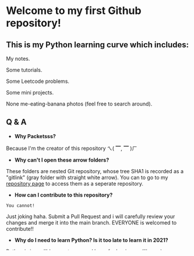 # Welcome to my first Github repository!
## This is my Python learning curve which includes:
My notes.

Some tutorials.

Some Leetcode problems.

Some mini projects.

None me-eating-banana photos (feel free to search around).
## Q & A
- **Why Packetsss?**

Because I'm the creator of this repository ㄟ( ▔, ▔ )ㄏ

- **Why can't I open these arrow folders?**

These folders are nested Git repository, whose tree SHA1 is recorded as a "gitlink" (gray folder with straight white arrow). You can to go to my [repository page](https://github.com/packetsss?tab=repositories) to access them as a seperate repository.
- **How can I contribute to this repository?**

`You cannot!`

Just joking haha. Submit a Pull Request and i will carefully review your changes and merge it into the main branch. EVERYONE is welcomed to contribute!!
- **Why do I need to learn Python? Is it too late to learn it in 2021?**


Python is incredibly easy to use and learn for beginners (like me), or intermediate programmers (like me), or geek coders (like me).

Python is heavily backed by Facebook, Amazon Web Services, and Google.

Python developer community is one of the most active communities.

Python has excellent libraries.

It is never, ever, late to learn Python!!

- **The answer to all of your other questions is, collapsible. Any questions?**

The answer is collapsible.


[<img src="https://i.redd.it/xabtzssplot41.jpg" alt="github logo" width="300">](https://github.com/packetsss)
